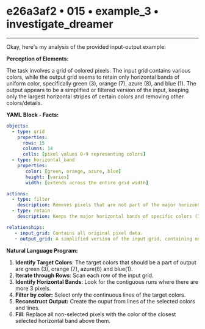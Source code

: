 # e26a3af2 • 015 • example_3 • investigate_dreamer

---
Okay, here's my analysis of the provided input-output example:

**Perception of Elements:**

The task involves a grid of colored pixels. The input grid contains various colors, while the output grid seems to retain only horizontal bands of uniform color, specifically green (3), orange (7), azure (8), and blue (1). The output appears to be a simplified or filtered version of the input, keeping only the largest horizontal stripes of certain colors and removing other colors/details.

**YAML Block - Facts:**



```yaml
objects:
  - type: grid
    properties:
      rows: 15
      columns: 14
      cells: [pixel values 0-9 representing colors]
  - type: horizontal_band
    properties:
       color: [green, orange, azure, blue]
       height: [varies]
       width: [extends across the entire grid width]

actions:
  - type: filter
    description: Removes pixels that are not part of the major horizontal bands.
  - type: retain
    description: Keeps the major horizontal bands of specific colors (3, 7, 8, and 1).

relationships:
   - input_grid: Contains all original pixel data.
   - output_grid: A simplified version of the input grid, containing only certain horizontal bands.

```



**Natural Language Program:**

1.  **Identify Target Colors**: The target colors that should be a part of output are green (3), orange (7), azure(8) and blue(1).
2.  **Iterate through Rows**: Scan each row of the input grid.
3.  **Identify Horizontal Bands**: Look for the contiguous runs where there are more 3 pixels.
4.  **Filter by color:** Select only the continuous lines of the target colors.
5.  **Reconstruct Output:** Create the ouput from lines of the selected colors and lines.
6. **Fill**: Replace all non-selected pixels with the color of the closest selected horizontal band above them.


